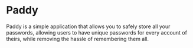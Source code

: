 # Paddy
Paddy is a simple application that allows you to safely store all your passwords, allowing users to have unique passwords for every account of theirs, while removing the hassle of remembering them all.
